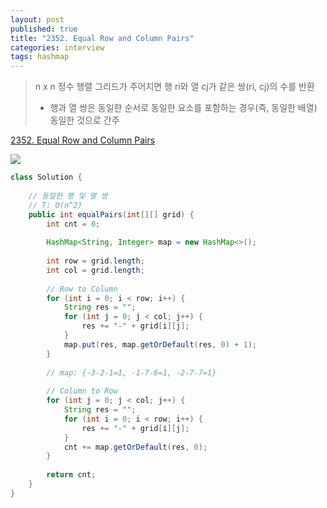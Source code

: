 ```yaml
---
layout: post
published: true
title: "2352. Equal Row and Column Pairs"
categories: interview
tags: hashmap
---
```


> n x n 정수 행렬 그리드가 주어지면 행 ri와 열 cj가 같은 쌍(ri, cj)의 수를 반환  
> - 행과 열 쌍은 동일한 순서로 동일한 요소를 포함하는 경우(즉, 동일한 배열) 동일한 것으로 간주

[2352. Equal Row and Column Pairs](https://leetcode.com/problems/equal-row-and-column-pairs/)

![](https://assets.leetcode.com/uploads/2022/06/01/ex2.jpg)

```java
class Solution {
    
    // 동일한 행 및 열 쌍
    // T: O(n^2)
    public int equalPairs(int[][] grid) {
        int cnt = 0;
        
        HashMap<String, Integer> map = new HashMap<>();
        
        int row = grid.length;
        int col = grid.length;
        
        // Row to Column
        for (int i = 0; i < row; i++) {
            String res = "";
            for (int j = 0; j < col; j++) {
                res += "-" + grid[i][j];
            }
            map.put(res, map.getOrDefault(res, 0) + 1);
        }
        
        // map: {-3-2-1=1, -1-7-6=1, -2-7-7=1}
        
        // Column to Row
        for (int j = 0; j < col; j++) {
            String res = "";
            for (int i = 0; i < row; i++) {
                res += "-" + grid[i][j];
            }
            cnt += map.getOrDefault(res, 0);
        }
        
        return cnt;
    }
}
```